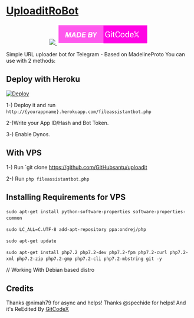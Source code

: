 # [UploaditRoBot](https://t.me/GitCodeX)
<p align="center">
  <a href="https://www.python.org">
    <img src="http://ForTheBadge.com/images/badges/made-with-python.svg">
  </a>

<a href="https://t.me/GitCodex">
    <img src="https://github.com/GitHubsantu/PyrogramGenStr/blob/main/resources/madebycodex-badge_copy_250x56.png" width="250">
  </a>

Simple URL uploader bot for Telegram - Based on MadelineProto
You can use with 2 methods:

## Deploy with Heroku
[![Deploy](https://www.herokucdn.com/deploy/button.svg)](https://heroku.com/deploy)

1-) Deploy it and run `http://{yourappname}.herokuapp.com/fileassistantbot.php`

2-)Write your App ID/Hash and Bot Token.

3-) Enable Dynos.

## With VPS

1-) Run `git clone https://github.com/GitHubsantu/uploadit

2-) Run `php fileassistantbot.php`

## Installing Requirements for VPS

`sudo apt-get install python-software-properties software-properties-common`

`sudo LC_ALL=C.UTF-8 add-apt-repository ppa:ondrej/php`

`sudo apt-get update`

`sudo apt-get install php7.2 php7.2-dev php7.2-fpm php7.2-curl php7.2-xml php7.2-zip php7.2-gmp php7.2-cli php7.2-mbstring git -y`

// Working With Debian based distro

## Credits
Thanks @nimah79 for async and helps!
Thanks @spechide for helps! And it's ReEdited By [GitCodeX](https://t.me/GitCodex)
